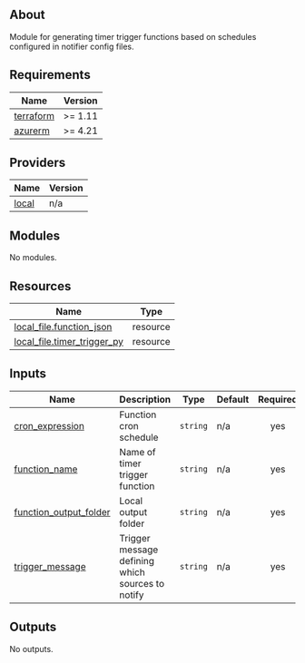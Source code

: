 <!-- BEGIN_TF_DOCS -->


## About

Module for generating timer trigger functions based on schedules configured in notifier config files.

## Requirements

| Name | Version |
|------|---------|
| <a name="requirement_terraform"></a> [terraform](#requirement\_terraform) | >= 1.11 |
| <a name="requirement_azurerm"></a> [azurerm](#requirement\_azurerm) | >= 4.21 |

## Providers

| Name | Version |
|------|---------|
| <a name="provider_local"></a> [local](#provider\_local) | n/a |

## Modules

No modules.

## Resources

| Name | Type |
|------|------|
| [local_file.function_json](https://registry.terraform.io/providers/hashicorp/local/latest/docs/resources/file) | resource |
| [local_file.timer_trigger_py](https://registry.terraform.io/providers/hashicorp/local/latest/docs/resources/file) | resource |

## Inputs

| Name | Description | Type | Default | Required |
|------|-------------|------|---------|:--------:|
| <a name="input_cron_expression"></a> [cron\_expression](#input\_cron\_expression) | Function cron schedule | `string` | n/a | yes |
| <a name="input_function_name"></a> [function\_name](#input\_function\_name) | Name of timer trigger function | `string` | n/a | yes |
| <a name="input_function_output_folder"></a> [function\_output\_folder](#input\_function\_output\_folder) | Local output folder | `string` | n/a | yes |
| <a name="input_trigger_message"></a> [trigger\_message](#input\_trigger\_message) | Trigger message defining which sources to notify | `string` | n/a | yes |

## Outputs

No outputs.

<!-- END_TF_DOCS -->